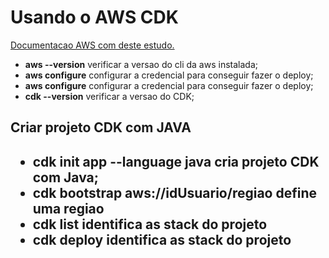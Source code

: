 <h1>Usando o AWS CDK</h1>

<p><a href="https://docs.aws.amazon.com/pt_br/cdk/v2/guide/ecs_example.html">Documentacao AWS com deste estudo.</a></p>
<ul>
<li><strong>aws --version</strong> verificar a versao do cli da aws instalada;</li>
<li><strong>aws configure</strong> configurar a credencial para conseguir fazer o deploy;</li>
<li><strong>aws configure</strong> configurar a credencial para conseguir fazer o deploy;</li>
<li><strong>cdk --version</strong> verificar a versao do CDK;</li>
</ul>

<h2>Criar projeto CDK com JAVA<h2>
<ul>
<li><strong>cdk init app --language java</strong> cria projeto CDK com Java;</li>
<li><strong>cdk bootstrap aws://idUsuario/regiao</strong> define uma regiao</li>
<li><strong>cdk list</strong> identifica as stack do projeto</li>
<li><strong>cdk deploy </strong> identifica as stack do projeto</li>
</ul>
